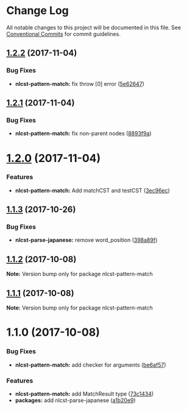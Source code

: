 # Change Log

All notable changes to this project will be documented in this file.
See [Conventional Commits](https://conventionalcommits.org) for commit guidelines.

<a name="1.2.2"></a>
## [1.2.2](https://github.com/azu/nlp-pattern-match/compare/nlcst-pattern-match@1.2.1...nlcst-pattern-match@1.2.2) (2017-11-04)


### Bug Fixes

* **nlcst-pattern-match:** fix throw [0] error ([5e62647](https://github.com/azu/nlp-pattern-match/commit/5e62647))




<a name="1.2.1"></a>
## [1.2.1](https://github.com/azu/nlp-pattern-match/compare/nlcst-pattern-match@1.2.0...nlcst-pattern-match@1.2.1) (2017-11-04)


### Bug Fixes

* **nlcst-pattern-match:** fix non-parent nodes ([8893f9a](https://github.com/azu/nlp-pattern-match/commit/8893f9a))




<a name="1.2.0"></a>
# [1.2.0](https://github.com/azu/nlp-pattern-match/compare/nlcst-pattern-match@1.1.3...nlcst-pattern-match@1.2.0) (2017-11-04)


### Features

* **nlcst-pattern-match:** Add matchCST and testCST ([3ec96ec](https://github.com/azu/nlp-pattern-match/commit/3ec96ec))




<a name="1.1.3"></a>
## [1.1.3](https://github.com/azu/nlp-pattern-match/compare/nlcst-pattern-match@1.1.2...nlcst-pattern-match@1.1.3) (2017-10-26)


### Bug Fixes

* **nlcst-parse-japanese:** remove word_position ([398a89f](https://github.com/azu/nlp-pattern-match/commit/398a89f))




<a name="1.1.2"></a>
## [1.1.2](https://github.com/azu/nlp-pattern-match/compare/nlcst-pattern-match@1.1.1...nlcst-pattern-match@1.1.2) (2017-10-08)




**Note:** Version bump only for package nlcst-pattern-match

<a name="1.1.1"></a>
## [1.1.1](https://github.com/azu/nlp-pattern-match/compare/nlcst-pattern-match@1.1.0...nlcst-pattern-match@1.1.1) (2017-10-08)




**Note:** Version bump only for package nlcst-pattern-match

<a name="1.1.0"></a>
# 1.1.0 (2017-10-08)


### Bug Fixes

* **nlcst-pattern-match:** add checker for arguments ([be6af57](https://github.com/azu/nlp-pattern-match/commit/be6af57))


### Features

* **nlcst-pattern-match:** add MatchResult type ([73c1434](https://github.com/azu/nlp-pattern-match/commit/73c1434))
* **packages:** add nlcst-parse-japanese ([a1b20e9](https://github.com/azu/nlp-pattern-match/commit/a1b20e9))
